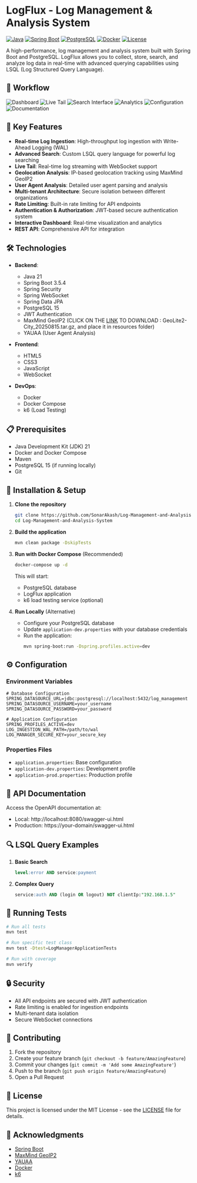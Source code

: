 # LogFlux - Log Management & Analysis System

[![Java](https://img.shields.io/badge/Java-21-orange.svg)](https://openjdk.java.net/)
[![Spring Boot](https://img.shields.io/badge/Spring%20Boot-3.5.4-brightgreen.svg)](https://spring.io/projects/spring-boot)
[![PostgreSQL](https://img.shields.io/badge/PostgreSQL-15-blue.svg)](https://www.postgresql.org/)
[![Docker](https://img.shields.io/badge/Docker-Ready-blue.svg)](https://www.docker.com/)
[![License](https://img.shields.io/badge/License-MIT-yellow.svg)](LICENSE)

A high-performance, log management and analysis system built with Spring Boot and PostgreSQL. LogFlux allows you to collect, store, search, and analyze log data in real-time with advanced querying capabilities using LSQL (Log Structured Query Language).

## 📸 Workflow

![Dashboard](./images/img1.png)
![Live Tail](./images/img2.png)
![Search Interface](./images/img3.png)
![Analytics](./images/img4.png)
![Configuration](./images/img5.png)
![Documentation](./images/img6.png)

## 🚀 Key Features

- **Real-time Log Ingestion**: High-throughput log ingestion with Write-Ahead Logging (WAL)
- **Advanced Search**: Custom LSQL query language for powerful log searching
- **Live Tail**: Real-time log streaming with WebSocket support
- **Geolocation Analysis**: IP-based geolocation tracking using MaxMind GeoIP2
- **User Agent Analysis**: Detailed user agent parsing and analysis
- **Multi-tenant Architecture**: Secure isolation between different organizations
- **Rate Limiting**: Built-in rate limiting for API endpoints
- **Authentication & Authorization**: JWT-based secure authentication system
- **Interactive Dashboard**: Real-time visualization and analytics
- **REST API**: Comprehensive API for integration

## 🛠️ Technologies

- **Backend**:
  - Java 21
  - Spring Boot 3.5.4
  - Spring Security
  - Spring WebSocket
  - Spring Data JPA
  - PostgreSQL 15
  - JWT Authentication
  - MaxMind GeoIP2 (CLICK ON THE [LINK](https://www.maxmind.com/en/home) TO DOWNLOAD : GeoLite2-City_20250815.tar.gz, and place it in resources folder)
  - YAUAA (User Agent Analysis)

- **Frontend**:
  - HTML5
  - CSS3
  - JavaScript
  - WebSocket

- **DevOps**:
  - Docker
  - Docker Compose
  - k6 (Load Testing)

## 📋 Prerequisites

- Java Development Kit (JDK) 21
- Docker and Docker Compose
- Maven
- PostgreSQL 15 (if running locally)
- Git

## 🚀 Installation & Setup

1. **Clone the repository**
   ```bash
   git clone https://github.com/SonarAkash/Log-Management-and-Analysis-System.git
   cd Log-Management-and-Analysis-System
   ```

2. **Build the application**
   ```bash
   mvn clean package -DskipTests
   ```

3. **Run with Docker Compose** (Recommended)
   ```bash
   docker-compose up -d
   ```

   This will start:
   - PostgreSQL database
   - LogFlux application
   - k6 load testing service (optional)

4. **Run Locally** (Alternative)
   - Configure your PostgreSQL database
   - Update `application-dev.properties` with your database credentials
   - Run the application:
     ```bash
     mvn spring-boot:run -Dspring.profiles.active=dev
     ```

## ⚙️ Configuration

### Environment Variables

```properties
# Database Configuration
SPRING_DATASOURCE_URL=jdbc:postgresql://localhost:5432/log_management
SPRING_DATASOURCE_USERNAME=your_username
SPRING_DATASOURCE_PASSWORD=your_password

# Application Configuration
SPRING_PROFILES_ACTIVE=dev
LOG_INGESTION_WAL_PATH=/path/to/wal
LOG_MANAGER_SECURE_KEY=your_secure_key
```

### Properties Files

- `application.properties`: Base configuration
- `application-dev.properties`: Development profile
- `application-prod.properties`: Production profile

## 📖 API Documentation

Access the OpenAPI documentation at:
- Local: http://localhost:8080/swagger-ui.html
- Production: https://your-domain/swagger-ui.html

## 🔍 LSQL Query Examples

1. **Basic Search**
   ```sql
   level:error AND service:payment
   ```

2. **Complex Query**
   ```sql
   service:auth AND (login OR logout) NOT clientIp:"192.168.1.5"
   ```

## 🧪 Running Tests

```bash
# Run all tests
mvn test

# Run specific test class
mvn test -Dtest=LogManagerApplicationTests

# Run with coverage
mvn verify
```

## 🔒 Security

- All API endpoints are secured with JWT authentication
- Rate limiting is enabled for ingestion endpoints
- Multi-tenant data isolation
- Secure WebSocket connections

## 🤝 Contributing

1. Fork the repository
2. Create your feature branch (`git checkout -b feature/AmazingFeature`)
3. Commit your changes (`git commit -m 'Add some AmazingFeature'`)
4. Push to the branch (`git push origin feature/AmazingFeature`)
5. Open a Pull Request

## 📄 License

This project is licensed under the MIT License - see the [LICENSE](LICENSE) file for details.

## 🙏 Acknowledgments

- [Spring Boot](https://spring.io/projects/spring-boot)
- [MaxMind GeoIP2](https://www.maxmind.com/en/geoip2-services-and-databases)
- [YAUAA](https://github.com/nielsbasjes/yauaa)
- [Docker](https://www.docker.com/)
- [k6](https://k6.io/)
